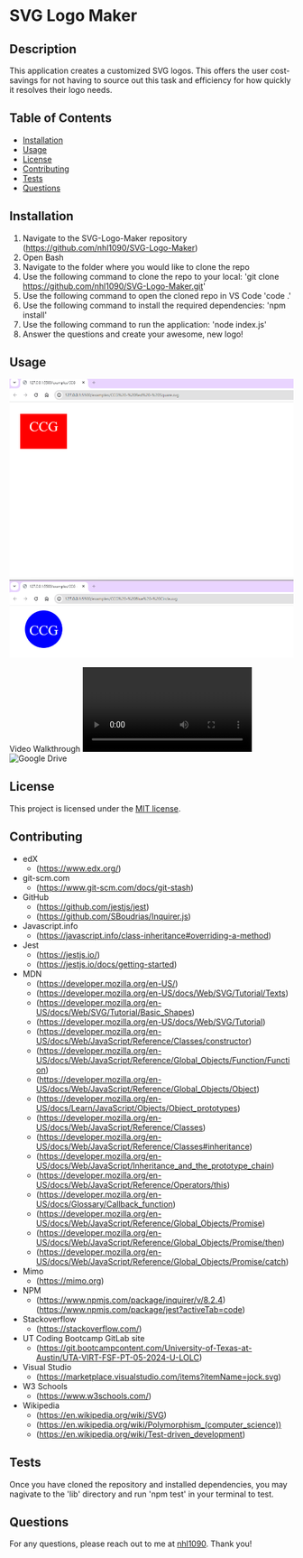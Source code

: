 # SVG Logo Maker

## Description

This application creates a customized SVG logos. This offers the user cost-savings for not having to source out this task and efficiency for how quickly it resolves their logo needs.


## Table of Contents
- [Installation](#installation)
- [Usage](#usage)
- [License](#license)
- [Contributing](#contributing)
- [Tests](#tests)
- [Questions](#questions)


## Installation

1. Navigate to the SVG-Logo-Maker repository (https://github.com/nhl1090/SVG-Logo-Maker)
2. Open Bash
3. Navigate to the folder where you would like to clone the repo
4. Use the following command to clone the repo to your local: 'git clone https://github.com/nhl1090/SVG-Logo-Maker.git'
5. Use the following command to open the cloned repo in VS Code 'code .'
6. Use the following command to install the required dependencies: 'npm install'
7. Use the following command to run the application: 'node index.js'
8. Answer the questions and create your awesome, new logo!


## Usage

![Logo Examples](./images/Screenshot%20of%20Logos.png)

Video Walkthrough
![MP4](./assets/video/video%20walkthrough.mp4)
![Google Drive](https://drive.google.com/file/d/1VOchV-Q1Jx36H08UC5PyezIgV6I5XZVd/view?usp=drive_link)

## License
This project is licensed under the [MIT license](https://opensource.org/license/MIT).


## Contributing
- edX
    - (https://www.edx.org/)
- git-scm.com
    - (https://www.git-scm.com/docs/git-stash)
- GitHub
    - (https://github.com/jestjs/jest)
    - (https://github.com/SBoudrias/Inquirer.js)
- Javascript.info
    - (https://javascript.info/class-inheritance#overriding-a-method)
- Jest
    - (https://jestjs.io/)
    - (https://jestjs.io/docs/getting-started)
- MDN 
    - (https://developer.mozilla.org/en-US/)
    - (https://developer.mozilla.org/en-US/docs/Web/SVG/Tutorial/Texts)
    - (https://developer.mozilla.org/en-US/docs/Web/SVG/Tutorial/Basic_Shapes)
    - (https://developer.mozilla.org/en-US/docs/Web/SVG/Tutorial)
    - (https://developer.mozilla.org/en-US/docs/Web/JavaScript/Reference/Classes/constructor)
    - (https://developer.mozilla.org/en-US/docs/Web/JavaScript/Reference/Global_Objects/Function/Function)
    - (https://developer.mozilla.org/en-US/docs/Web/JavaScript/Reference/Global_Objects/Object)
    - (https://developer.mozilla.org/en-US/docs/Learn/JavaScript/Objects/Object_prototypes)
    - (https://developer.mozilla.org/en-US/docs/Web/JavaScript/Reference/Classes)
    - (https://developer.mozilla.org/en-US/docs/Web/JavaScript/Reference/Classes#inheritance)
    - (https://developer.mozilla.org/en-US/docs/Web/JavaScript/Inheritance_and_the_prototype_chain)
    - (https://developer.mozilla.org/en-US/docs/Web/JavaScript/Reference/Operators/this)
    - (https://developer.mozilla.org/en-US/docs/Glossary/Callback_function)
    - (https://developer.mozilla.org/en-US/docs/Web/JavaScript/Reference/Global_Objects/Promise)
    - (https://developer.mozilla.org/en-US/docs/Web/JavaScript/Reference/Global_Objects/Promise/then)
    - (https://developer.mozilla.org/en-US/docs/Web/JavaScript/Reference/Global_Objects/Promise/catch)
- Mimo
    - (https://mimo.org)
- NPM
    - (https://www.npmjs.com/package/inquirer/v/8.2.4)
    (https://www.npmjs.com/package/jest?activeTab=code)
- Stackoverflow
    - (https://stackoverflow.com/)
- UT Coding Bootcamp GitLab site
    - (https://git.bootcampcontent.com/University-of-Texas-at-Austin/UTA-VIRT-FSF-PT-05-2024-U-LOLC)
- Visual Studio
    - (https://marketplace.visualstudio.com/items?itemName=jock.svg)
- W3 Schools
    - (https://www.w3schools.com/)
- Wikipedia
    - (https://en.wikipedia.org/wiki/SVG)
    - (https://en.wikipedia.org/wiki/Polymorphism_(computer_science))
    - (https://en.wikipedia.org/wiki/Test-driven_development)


## Tests

Once you have cloned the repository and installed dependencies, you may nagivate to the 'lib' directory and run 'npm test' in your terminal to test.


## Questions
For any questions, please reach out to me at [nhl1090](https://github.com/nhl1090). Thank you!

